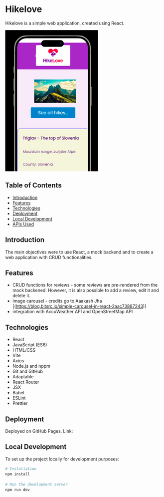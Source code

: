 # Hikelove

Hikelove is a simple web application, created using React.

![Hikelove](./public/iframe.png)

## Table of Contents

- [Introduction](#introduction)
- [Features](#features)
- [Technologies](#technologies)
- [Deployment](#deployment)
- [Local Development](#local-development)
- [APIs Used](#apis-used)

## Introduction

The main objectives were to use React, a mock backend and to create a web application with CRUD functionalities.

## Features

- CRUD functions for reviews - some reviews are pre-rendered from the mock backened. However, it is also possible to add a review, edit it and delete it.
- image carousel - credits go to Aaakash Jha [(https://blog.bitsrc.io/simple-carousel-in-react-2aac73887243)]
- integration with AccuWeather API and OpenStreetMap API

## Technologies

- React
- JavaScript (ES6)
- HTML/CSS
- Vite
- Axios
- Node.js and nppm
- Git and GitHub
- Adaptable
- React Router
- JSX
- Babel
- ESLint
- Prettier


## Deployment

Deployed on GitHub Pages.
Link: 

## Local Development

To set up the project locally for development purposes:

```bash
# Installation
npm install

# Run the development server
npm run dev